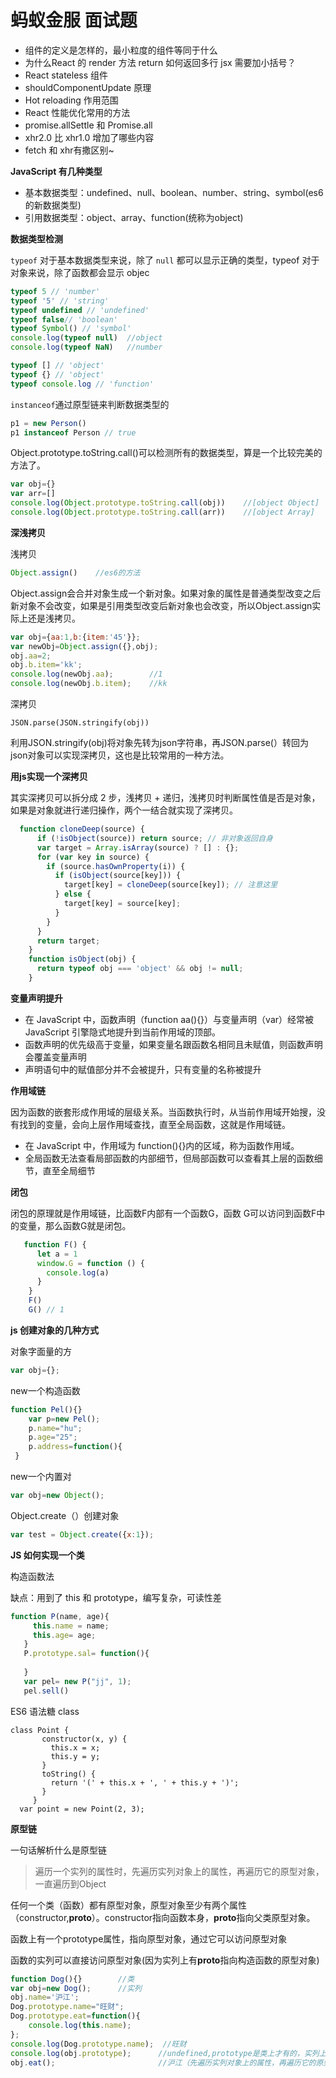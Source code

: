 # 蚂蚁金服 面试题

- 组件的定义是怎样的，最小粒度的组件等同于什么
- 为什么React 的 render 方法 return 如何返回多行 jsx 需要加小括号？
- React stateless 组件
- shouldComponentUpdate 原理
- Hot reloading 作用范围
- React 性能优化常用的方法
- promise.allSettle 和 Promise.all
- xhr2.0 比 xhr1.0 增加了哪些内容
- fetch 和 xhr有撒区别~







**JavaScript 有几种类型**

- 基本数据类型：undefined、null、boolean、number、string、symbol(es6的新数据类型)
- 引用数据类型：object、array、function(统称为object)

**数据类型检测**

`typeof` 对于基本数据类型来说，除了 `null` 都可以显示正确的类型，typeof 对于对象来说，除了函数都会显示 objec

```js
typeof 5 // 'number'
typeof '5' // 'string'
typeof undefined // 'undefined'
typeof false// 'boolean'
typeof Symbol() // 'symbol'
console.log(typeof null)  //object
console.log(typeof NaN)   //number

typeof [] // 'object'
typeof {} // 'object'
typeof console.log // 'function'
```

`instanceof`通过原型链来判断数据类型的

```js
p1 = new Person()
p1 instanceof Person // true
```

Object.prototype.toString.call()可以检测所有的数据类型，算是一个比较完美的方法了。

```js
var obj={}
var arr=[]
console.log(Object.prototype.toString.call(obj))    //[object Object]
console.log(Object.prototype.toString.call(arr))    //[object Array]
```

**深浅拷贝**

浅拷贝

```js
Object.assign()    //es6的方法
```

Object.assign会合并对象生成一个新对象。如果对象的属性是普通类型改变之后新对象不会改变，如果是引用类型改变后新对象也会改变，所以Object.assign实际上还是浅拷贝。

```js
var obj={aa:1,b:{item:'45'}};
var newObj=Object.assign({},obj);
obj.aa=2;
obj.b.item='kk';
console.log(newObj.aa);        //1
console.log(newObj.b.item);    //kk
```

深拷贝

```
JSON.parse(JSON.stringify(obj))
```

利用JSON.stringify(obj)将对象先转为json字符串，再JSON.parse(）转回为json对象可以实现深拷贝，这也是比较常用的一种方法。

**用js实现一个深拷贝**

其实深拷贝可以拆分成 2 步，浅拷贝 + 递归，浅拷贝时判断属性值是否是对象，如果是对象就进行递归操作，两个一结合就实现了深拷贝。

```js
  function cloneDeep(source) {
      if (!isObject(source)) return source; // 非对象返回自身
      var target = Array.isArray(source) ? [] : {};
      for (var key in source) {
        if (source.hasOwnProperty(i)) {
          if (isObject(source[key])) {
            target[key] = cloneDeep(source[key]); // 注意这里
          } else {
            target[key] = source[key];
          }
        }
      }
      return target;
    }
    function isObject(obj) {
      return typeof obj === 'object' && obj != null;
    }
```

**变量声明提升**

- 在 JavaScript 中，函数声明（function aa(){}）与变量声明（var）经常被 JavaScript 引擎隐式地提升到当前作用域的顶部。
- 函数声明的优先级高于变量，如果变量名跟函数名相同且未赋值，则函数声明会覆盖变量声明
- 声明语句中的赋值部分并不会被提升，只有变量的名称被提升

**作用域链**

因为函数的嵌套形成作用域的层级关系。当函数执行时，从当前作用域开始搜，没有找到的变量，会向上层作用域查找，直至全局函数，这就是作用域链。

- 在 JavaScript 中，作用域为 function(){}内的区域，称为函数作用域。
- 全局函数无法查看局部函数的内部细节，但局部函数可以查看其上层的函数细节，直至全局细节

**闭包**

闭包的原理就是作用域链，比函数F内部有一个函数G，函数 G可以访问到函数F中的变量，那么函数G就是闭包。

```js
   function F() {
      let a = 1
      window.G = function () {
        console.log(a)
      }
    }
    F()
    G() // 1
```

**js 创建对象的几种方式**

对象字面量的方

```js
var obj={};
```

new一个构造函数

```js
function Pel(){}
    var p=new Pel();
    p.name="hu";
    p.age="25";
    p.address=function(){
 }
```

new一个内置对

```js
var obj=new Object();
```

Object.create（）创建对象

```js
var test = Object.create({x:1});
```

**JS 如何实现一个类**

构造函数法

缺点：用到了 this 和 prototype，编写复杂，可读性差

```js
function P(name, age){
     this.name = name;
     this.age= age;
   }
   P.prototype.sal= function(){
      
   }
   var pel= new P("jj", 1);
   pel.sell()
```

ES6 语法糖 class

```text
class Point {
       constructor(x, y) {
         this.x = x;
         this.y = y;
       }
       toString() {
         return '(' + this.x + ', ' + this.y + ')';
       }
     }
  var point = new Point(2, 3);
```

**原型链**

一句话解析什么是原型链

> 遍历一个实列的属性时，先遍历实列对象上的属性，再遍历它的原型对象，一直遍历到Object

任何一个类（函数）都有原型对象，原型对象至少有两个属性（constructor,**proto**）。constructor指向函数本身，**proto**指向父类原型对象。

函数上有一个prototype属性，指向原型对象，通过它可以访问原型对象

函数的实列可以直接访问原型对象(因为实列上有**proto**指向构造函数的原型对象)

```js
function Dog(){}        //类         
var obj=new Dog();      //实列
obj.name='沪江';
Dog.prototype.name="旺财";
Dog.prototype.eat=function(){
    console.log(this.name);
};
console.log(Dog.prototype.name);  //旺财
console.log(obj.prototype);      //undefined,prototype是类上才有的，实列上没有
obj.eat();                       //沪江（先遍历实列对象上的属性，再遍历它的原型对象）
```

